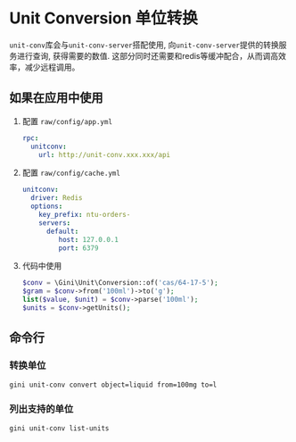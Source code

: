 # Unit Conversion 单位转换

`unit-conv`库会与`unit-conv-server`搭配使用, 向`unit-conv-server`提供的转换服务进行查询, 获得需要的数值. 这部分同时还需要和redis等缓冲配合，从而调高效率，减少远程调用。

## 如果在应用中使用
1. 配置 `raw/config/app.yml`

	```yaml
	rpc:
	  unitconv:
	    url: http://unit-conv.xxx.xxx/api
	```

2. 配置 `raw/config/cache.yml`

	```yaml
	unitconv:
	  driver: Redis
	  options:
	    key_prefix: ntu-orders-
	    servers:
	      default:
		     host: 127.0.0.1
		     port: 6379
	```

3. 代码中使用

	```php
	$conv = \Gini\Unit\Conversion::of('cas/64-17-5');
	$gram = $conv->from('100ml')->to('g');
	list($value, $unit) = $conv->parse('100ml');
	$units = $conv->getUnits();
	```

## 命令行
### 转换单位

```bash
gini unit-conv convert object=liquid from=100mg to=l
```

### 列出支持的单位

```bash
gini unit-conv list-units
```